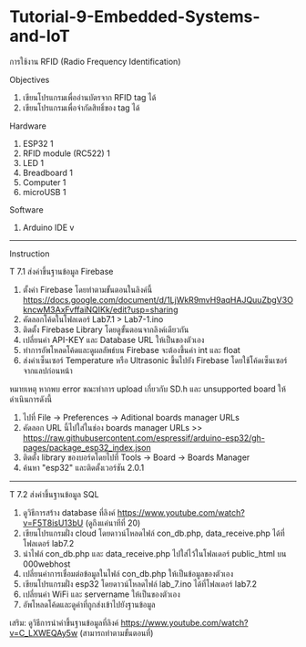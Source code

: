 # Tutorial-9-Embedded-Systems-and-IoT
การใช้งาน RFID (Radio Frequency Identification)


Objectives
1. เขียนโปรแกรมเพื่ออ่านบัตรจาก RFID tag ได้
2. เขียนโปรแกรมเพื่อจำกัดสิทธิ์ของ tag ได้

Hardware
1.	ESP32                 1	        
2.	RFID module (RC522)		1
3.  LED                   1
4.	Breadboard            1
5.	Computer	            1
6.	microUSB	            1 

Software
1. Arduino IDE v
--------------------
Instruction

T 7.1 ส่งค่าขึ้นฐานข้อมูล Firebase
1. ตั้งค่า Firebase โดยทำตามขั้นตอนในลิงค์นี้ https://docs.google.com/document/d/1LjWkR9mvH9aqHAJQuuZbgV3OkncwM3AxFvffaiNQIKk/edit?usp=sharing
2. คัดลอกโค้ดในโฟลเดอร์ Lab7.1 > Lab7-1.ino
3. ติดตั้ง Firebase Library โดยดูขั้นตอนจากลิงค์เดียวกัน
4. เปลี่ยนค่า API-KEY และ Database URL ให้เป็นของตัวเอง
5. ทำการอัพโหลดโค้ดและดูผลลัพธ์บน Firebase จะต้องขึ้นค่า int และ float
6. ส่งค่าเซ็นเซอร์ Temperature หรือ Ultrasonic ขึ้นไปยัง Firebase โดยใช้โค้ดเซ็นเซอร์จากแลปก่อนหน้า

หมายเหตุ
หากพบ error ขณะทำการ upload เกี่ยวกับ SD.h และ unsupported board ให้ดำเนินการดังนี้
1. ไปที่ File -> Preferences -> Aditional boards manager URLs
2. คัดลอก URL นี้ไปใส่ในช่อง boards manager URLs >> https://raw.githubusercontent.com/espressif/arduino-esp32/gh-pages/package_esp32_index.json
3. ติดตั้ง library ของบอร์ดโดยไปที่ Tools -> Board -> Boards Manager
4. ค้นหา "esp32" และติดตั้งเวอร์ชัน 2.0.1


--------------------

T 7.2 ส่งค่าขึ้นฐานข้อมูล SQL
1. ดูวิธีการสร้าง database ที่ลิงค์ https://www.youtube.com/watch?v=F5T8isU13bU (ดูถึงแค่นาทีที่ 20)
2. เขียนโปรแกรมฝั่ง cloud โดยดาวน์โหลดไฟล์ con_db.php, data_receive.php ได้ที่โฟลเดอร์ lab7.2
3. นำไฟล์ con_db.php และ data_receive.php ไปใส่ไว้ในโฟลเดอร์ public_html บน 000webhost
4. เปลี่ยนค่าการเชื่อมต่อข้อมูลในไฟล์ con_db.php ให้เป็นข้อมูลของตัวเอง
5. เขียนโปรแกรมฝั่ง esp32 โดยดาวน์โหลดไฟล์ lab_7.ino ได้ที่โฟลเดอร์ lab7.2
6. เปลี่ยนค่า WiFi และ servername ให้เป็นของตัวเอง
7. อัพโหลดโค้ดและดูค่าที่ถูกส่งเข้าไปยังฐานข้อมูล

เสริม: ดูวิธีการนำค่าขึ้นฐานข้อมูลที่ลิงค์ https://www.youtube.com/watch?v=C_LXWEQAy5w (สามารถทำตามขั้นตอนที่)



